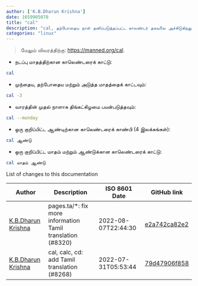 ```yaml
---
author: ['K.B.Dharun Krishna']
date: 1659905070
title: "cal"
description: "cal, தற்போதைய நாள் தனிப்படுத்தப்பட்ட காலண்டர் தகவலை அச்சிடுகிறது."
categories: "linux"
---
```

> மேலும் விவரத்திற்கு: <https://manned.org/cal>.

- நடப்பு மாதத்திற்கான காலெண்டரைக் காட்டு:

```bash
cal
```

- முந்தைய, தற்போதைய மற்றும் அடுத்த மாதத்தைக் காட்டவும்:

```bash
cal -3
```

- வாரத்தின் முதல் நாளாக திங்கட்கிழமை பயன்படுத்தவும்:

```bash
cal --monday
```

- ஒரு குறிப்பிட்ட ஆண்டிற்கான காலெண்டரைக் காண்பி (4 இலக்கங்கள்):

```bash
cal ஆண்டு
```

- ஒரு குறிப்பிட்ட மாதம் மற்றும் ஆண்டுக்கான காலெண்டரைக் காட்டு:

```bash
cal மாதம் ஆண்டு
```
List of changes to this documentation


Author | Description | ISO 8601 Date | GitHub link
------|-----|-----|-----
[K.B.Dharun Krishna](mailto:kbdharunkrishna@gmail.com) | pages.ta/*: fix more information Tamil translation (#8320) | 2022-08-07T22:44:30 | [e2a742ca82e2](https://github.com/tldr-pages/tldr/commit/e2a742ca82e2889a2d605962a45196e64b7579e4)
[K.B.Dharun Krishna](mailto:kbdharunkrishna@gmail.com) | cal, calc, cd: add Tamil translation (#8268) | 2022-07-31T05:53:44 | [79d47906f858](https://github.com/tldr-pages/tldr/commit/79d47906f85809073187567a5dccd0d78a00b71b)

